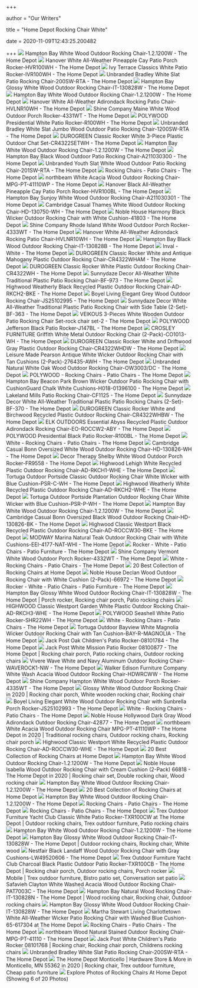 +++
        
author = "Our Writers"
        
title = "Home Depot Rocking Chair White"
        
date = 2020-11-09T12:43:25.200482
        
+++
[ ![](https://images.homedepot-static.com/productImages/babfaec5-4d3c-4eae-a903-78a936543dfb/svn/hampton-bay-rocking-chairs-1-2-1200w-64_1000.jpg)](https://images.homedepot-static.com/productImages/babfaec5-4d3c-4eae-a903-78a936543dfb/svn/hampton-bay-rocking-chairs-1-2-1200w-64_1000.jpg) Hampton Bay White Wood Outdoor Rocking Chair-1.2.1200W - The Home Depot
[ ![](https://images.homedepot-static.com/productImages/58468f5a-e5d3-4445-80be-9b04cd514618/svn/hanover-rocking-chairs-hvr100wh-64_1000.jpg)](https://images.homedepot-static.com/productImages/58468f5a-e5d3-4445-80be-9b04cd514618/svn/hanover-rocking-chairs-hvr100wh-64_1000.jpg) Hanover White All-Weather Pineapple Cay Patio Porch Rocker-HVR100WH - The Home  Depot
[ ![](https://images.homedepot-static.com/productImages/08e274d2-eb70-49db-9f69-2bd2bc5e0ceb/svn/ivy-terrace-rocking-chairs-ivr100wh-64_1000.jpg)](https://images.homedepot-static.com/productImages/08e274d2-eb70-49db-9f69-2bd2bc5e0ceb/svn/ivy-terrace-rocking-chairs-ivr100wh-64_1000.jpg) Ivy Terrace Classics White Patio Rocker-IVR100WH - The Home Depot
[ ![](https://images.homedepot-static.com/productImages/3c15699c-ec51-4156-89e6-70c8dcceda7b/svn/rocking-chairs-200sw-rta-64_1000.jpg)](https://images.homedepot-static.com/productImages/3c15699c-ec51-4156-89e6-70c8dcceda7b/svn/rocking-chairs-200sw-rta-64_1000.jpg) Unbranded Bradley White Slat Patio Rocking Chair-200SW-RTA - The Home Depot
[ ![](https://images.homedepot-static.com/productImages/4cd70764-a643-41ca-9d99-2d449064280b/svn/hampton-bay-rocking-chairs-it-130828w-64_1000.jpg)](https://images.homedepot-static.com/productImages/4cd70764-a643-41ca-9d99-2d449064280b/svn/hampton-bay-rocking-chairs-it-130828w-64_1000.jpg) Hampton Bay Glossy White Wood Outdoor Rocking Chair-IT-130828W - The Home  Depot
[ ![](https://images.homedepot-static.com/productImages/45bedcd6-76ba-411e-b77c-846430cd8691/svn/hampton-bay-rocking-chairs-1-2-1200w-4f_600.jpg)](https://images.homedepot-static.com/productImages/45bedcd6-76ba-411e-b77c-846430cd8691/svn/hampton-bay-rocking-chairs-1-2-1200w-4f_600.jpg) Hampton Bay White Wood Outdoor Rocking Chair-1.2.1200W - The Home Depot
[ ![](https://images.homedepot-static.com/productImages/46c88817-fc9a-4f5b-a7eb-a13e9b7e8e04/svn/hanover-plastic-adirondack-chairs-hvlnr10wh-64_1000.jpg)](https://images.homedepot-static.com/productImages/46c88817-fc9a-4f5b-a7eb-a13e9b7e8e04/svn/hanover-plastic-adirondack-chairs-hvlnr10wh-64_1000.jpg) Hanover White All-Weather Adirondack Rocking Patio Chair-HVLNR10WH - The Home  Depot
[ ![](https://images.homedepot-static.com/productImages/ed294fd7-3e80-4409-81af-c99576d8e881/svn/shine-company-rocking-chairs-4331wt-64_600.jpg)](https://images.homedepot-static.com/productImages/ed294fd7-3e80-4409-81af-c99576d8e881/svn/shine-company-rocking-chairs-4331wt-64_600.jpg) Shine Company Maine White Wood Outdoor Porch Rocker-4331WT - The Home Depot
[ ![](https://images.homedepot-static.com/productImages/5a5c2807-62fb-48dd-9c3c-42d6fdc4525e/svn/polywood-rocking-chairs-r100wh-64_1000.jpg)](https://images.homedepot-static.com/productImages/5a5c2807-62fb-48dd-9c3c-42d6fdc4525e/svn/polywood-rocking-chairs-r100wh-64_1000.jpg) POLYWOOD Presidential White Patio Rocker-R100WH - The Home Depot
[ ![](https://images.homedepot-static.com/productImages/a540e526-2d34-4516-9ad6-b3ef71c04e46/svn/rocking-chairs-1200sw-rta-64_1000.jpg)](https://images.homedepot-static.com/productImages/a540e526-2d34-4516-9ad6-b3ef71c04e46/svn/rocking-chairs-1200sw-rta-64_1000.jpg) Unbranded Bradley White Slat Jumbo Wood Outdoor Patio Rocking Chair-1200SW-RTA  - The Home Depot
[ ![](https://images.homedepot-static.com/productImages/e74732f1-d82c-4179-92a4-4815cda83da5/svn/durogreen-rocking-chairs-cr4322setwh-64_600.jpg)](https://images.homedepot-static.com/productImages/e74732f1-d82c-4179-92a4-4815cda83da5/svn/durogreen-rocking-chairs-cr4322setwh-64_600.jpg) DUROGREEN Classic Rocker White 3-Piece Plastic Outdoor Chat Set-CR4322SETWH  - The Home Depot
[ ![](https://images.homedepot-static.com/productImages/0c4ee0bd-842c-445f-9be4-e1503eea29f2/svn/hampton-bay-rocking-chairs-1-2-1200w-1d_600.jpg)](https://images.homedepot-static.com/productImages/0c4ee0bd-842c-445f-9be4-e1503eea29f2/svn/hampton-bay-rocking-chairs-1-2-1200w-1d_600.jpg) Hampton Bay White Wood Outdoor Rocking Chair-1.2.1200W - The Home Depot
[ ![](https://images.homedepot-static.com/productImages/1a34abaf-e30e-4d52-aa4b-564237ffe6a4/svn/hampton-bay-rocking-chairs-a211030300-64_600.jpg)](https://images.homedepot-static.com/productImages/1a34abaf-e30e-4d52-aa4b-564237ffe6a4/svn/hampton-bay-rocking-chairs-a211030300-64_600.jpg) Hampton Bay Black Wood Outdoor Patio Rocking Chair-A211030300 - The Home  Depot
[ ![](https://images.homedepot-static.com/productImages/4007ae8c-2cb3-4729-82eb-c1d53529e660/svn/rocking-chairs-201sw-rta-64_1000.jpg)](https://images.homedepot-static.com/productImages/4007ae8c-2cb3-4729-82eb-c1d53529e660/svn/rocking-chairs-201sw-rta-64_1000.jpg) Unbranded Youth Slat White Wood Outdoor Patio Rocking Chair-201SW-RTA - The Home  Depot
[ ![](https://images.homedepot-static.com/catalog/productImages/300/84/8498452c-4d11-4e63-9522-aaf17268a1ec_300.jpg)](https://images.homedepot-static.com/catalog/productImages/300/84/8498452c-4d11-4e63-9522-aaf17268a1ec_300.jpg) Rocking Chairs - Patio Chairs - The Home Depot
[ ![](https://images.homedepot-static.com/productImages/9969e155-628c-466f-bc3f-b6181b9f09ba/svn/northbeam-rocking-chairs-mpg-pt-41110wp-64_1000.jpg)](https://images.homedepot-static.com/productImages/9969e155-628c-466f-bc3f-b6181b9f09ba/svn/northbeam-rocking-chairs-mpg-pt-41110wp-64_1000.jpg) northbeam White Acacia Wood Outdoor Rocking Chair-MPG-PT-41110WP - The Home  Depot
[ ![](https://images.homedepot-static.com/productImages/1f402af4-e2c4-4675-8fb9-259d44edf228/svn/shine-company-rocking-chairs-4332bk-64_300.jpg)](https://images.homedepot-static.com/productImages/1f402af4-e2c4-4675-8fb9-259d44edf228/svn/shine-company-rocking-chairs-4332bk-64_300.jpg) Hanover Black All-Weather Pineapple Cay Patio Porch Rocker-HVR100BL - The Home  Depot
[ ![](https://images.homedepot-static.com/productImages/3733f336-1219-4e03-bc6e-a3c9dbeacd89/svn/hampton-bay-rocking-chairs-a211030301-64_600.jpg)](https://images.homedepot-static.com/productImages/3733f336-1219-4e03-bc6e-a3c9dbeacd89/svn/hampton-bay-rocking-chairs-a211030301-64_600.jpg) Hampton Bay Sunjoy White Wood Outdoor Rocking Chair-A211030301 - The Home  Depot
[ ![](https://images.homedepot-static.com/productImages/42c0a52e-c887-4420-9704-e33137fd65fd/svn/cambridge-casual-rocking-chairs-hd-130750-wh-64_600.jpg)](https://images.homedepot-static.com/productImages/42c0a52e-c887-4420-9704-e33137fd65fd/svn/cambridge-casual-rocking-chairs-hd-130750-wh-64_600.jpg) Cambridge Casual Thames White Wood Outdoor Rocking Chair-HD-130750-WH - The Home  Depot
[ ![](https://images.homedepot-static.com/productImages/bbdd7581-476f-4b64-978c-9307df6a59d2/svn/noble-house-rocking-chairs-41803-fa_600.jpg)](https://images.homedepot-static.com/productImages/bbdd7581-476f-4b64-978c-9307df6a59d2/svn/noble-house-rocking-chairs-41803-fa_600.jpg) Noble House Harmony Black Wicker Outdoor Rocking Chair with White  Cushion-41803 - The Home Depot
[ ![](https://images.homedepot-static.com/productImages/22e2cf87-adfd-4c6a-9369-bacccdee8fb0/svn/shine-company-rocking-chairs-4333wt-64_1000.jpg)](https://images.homedepot-static.com/productImages/22e2cf87-adfd-4c6a-9369-bacccdee8fb0/svn/shine-company-rocking-chairs-4333wt-64_1000.jpg) Shine Company Rhode Island White Wood Outdoor Porch Rocker-4333WT - The Home  Depot
[ ![](https://images.homedepot-static.com/productImages/3670dc2e-aa60-4810-84cc-2f94c79dee96/svn/hanover-plastic-adirondack-chairs-hvlnr10wh-66_600.jpg)](https://images.homedepot-static.com/productImages/3670dc2e-aa60-4810-84cc-2f94c79dee96/svn/hanover-plastic-adirondack-chairs-hvlnr10wh-66_600.jpg) Hanover White All-Weather Adirondack Rocking Patio Chair-HVLNR10WH - The Home  Depot
[ ![](https://images.homedepot-static.com/productImages/a551a3c0-3547-47cb-9f4a-d32e6e0f3976/svn/hampton-bay-rocking-chairs-it-130828b-64_1000.jpg)](https://images.homedepot-static.com/productImages/a551a3c0-3547-47cb-9f4a-d32e6e0f3976/svn/hampton-bay-rocking-chairs-it-130828b-64_1000.jpg) Hampton Bay Black Wood Outdoor Rocking Chair-IT-130828B - The Home Depot
[ ![](https://images.homedepot-static.com/productImages/a311120c-7ceb-41d1-a4b0-82692bf97c7f/svn/inval-rocking-chairs-10002-64_400_compressed.jpg)](https://images.homedepot-static.com/productImages/a311120c-7ceb-41d1-a4b0-82692bf97c7f/svn/inval-rocking-chairs-10002-64_400_compressed.jpg) Inval - White - The Home Depot
[ ![](https://images.homedepot-static.com/productImages/422fe7b2-9188-4814-bba9-c353e18cb9b3/svn/durogreen-rocking-chairs-cr4322wham-64_1000.jpg)](https://images.homedepot-static.com/productImages/422fe7b2-9188-4814-bba9-c353e18cb9b3/svn/durogreen-rocking-chairs-cr4322wham-64_1000.jpg) DUROGREEN Classic Rocker White and Antique Mahogany Plastic Outdoor Rocking  Chair-CR4322WHAM - The Home Depot
[ ![](https://images.homedepot-static.com/productImages/1b278efa-c666-49b7-9e6a-7e814603c02d/svn/durogreen-rocking-chairs-cr4322wh-c3_600.jpg)](https://images.homedepot-static.com/productImages/1b278efa-c666-49b7-9e6a-7e814603c02d/svn/durogreen-rocking-chairs-cr4322wh-c3_600.jpg) DUROGREEN Classic Rocker White Plastic Outdoor Rocking Chair-CR4322WH - The Home  Depot
[ ![](https://images.homedepot-static.com/productImages/33b24927-34d1-43a2-8950-c259d667a174/svn/sunnydaze-decor-rocking-chairs-bf-973-64_600.jpg)](https://images.homedepot-static.com/productImages/33b24927-34d1-43a2-8950-c259d667a174/svn/sunnydaze-decor-rocking-chairs-bf-973-64_600.jpg) Sunnydaze Decor All-Weather White Traditional Plastic Patio Rocking Chair-BF-973  - The Home Depot
[ ![](https://images.homedepot-static.com/productImages/1be3ddd9-92c5-42df-a775-cbf3fd6e6ea6/svn/highwood-rocking-chairs-ad-rkch2-bke-64_600.jpg)](https://images.homedepot-static.com/productImages/1be3ddd9-92c5-42df-a775-cbf3fd6e6ea6/svn/highwood-rocking-chairs-ad-rkch2-bke-64_600.jpg) Highwood Weatherly Black Recycled Plastic Outdoor Rocking Chair-AD-RKCH2-BKE  - The Home Depot
[ ![](https://images.homedepot-static.com/productImages/a6ca82d6-4941-4bb0-860f-9268c9acbed6/svn/boyel-living-rocking-chairs-js25102995-76_600.jpg)](https://images.homedepot-static.com/productImages/a6ca82d6-4941-4bb0-860f-9268c9acbed6/svn/boyel-living-rocking-chairs-js25102995-76_600.jpg) Boyel Living Elegant Grey Wood Outdoor Rocking Chair-JS25102995 - The Home  Depot
[ ![](https://images.homedepot-static.com/productImages/01d4cc5b-fc80-4bb7-ae23-3deb6e6ff678/svn/sunnydaze-decor-rocking-chairs-bf-363-64_600.jpg)](https://images.homedepot-static.com/productImages/01d4cc5b-fc80-4bb7-ae23-3deb6e6ff678/svn/sunnydaze-decor-rocking-chairs-bf-363-64_600.jpg) Sunnydaze Decor White All-Weather Traditional Plastic Patio Rocking Chair  with Side Table (2-Set)-BF-363 - The Home Depot
[ ![](https://images.homedepot-static.com/productImages/fcb19c4c-b19a-4bff-bb5c-ec6acd588e24/svn/veikous-rocking-chairs-rock-chair-set-2-64_600.jpg)](https://images.homedepot-static.com/productImages/fcb19c4c-b19a-4bff-bb5c-ec6acd588e24/svn/veikous-rocking-chairs-rock-chair-set-2-64_600.jpg) VEIKOUS 3-Pieces White Wooden Outdoor Patio Rocking Chair Set-rock chair  set-2 - The Home Depot
[ ![](https://images.homedepot-static.com/productImages/396e6779-f474-41e1-9d47-17d2ba39e2e4/svn/polywood-rocking-chairs-j147bl-64_1000.jpg)](https://images.homedepot-static.com/productImages/396e6779-f474-41e1-9d47-17d2ba39e2e4/svn/polywood-rocking-chairs-j147bl-64_1000.jpg) POLYWOOD Jefferson Black Patio Rocker-J147BL - The Home Depot
[ ![](https://images.homedepot-static.com/productImages/7ad1d2c3-4b4d-40b5-b6ad-a7f4d0d04b98/svn/crosley-furniture-rocking-chairs-co1013-wh-64_1000.jpg)](https://images.homedepot-static.com/productImages/7ad1d2c3-4b4d-40b5-b6ad-a7f4d0d04b98/svn/crosley-furniture-rocking-chairs-co1013-wh-64_1000.jpg) CROSLEY FURNITURE Griffith White Metal Outdoor Rocking Chair  (2-Pack)-CO1013-WH - The Home Depot
[ ![](https://images.homedepot-static.com/productImages/c6b17a4e-0fe3-46ac-8f64-b53ddc534cba/svn/durogreen-rocking-chairs-cr4322whdw-64_600.jpg)](https://images.homedepot-static.com/productImages/c6b17a4e-0fe3-46ac-8f64-b53ddc534cba/svn/durogreen-rocking-chairs-cr4322whdw-64_600.jpg) DUROGREEN Classic Rocker White and Driftwood Gray Plastic Outdoor Rocking  Chair-CR4322WHDW - The Home Depot
[ ![](https://images.homedepot-static.com/productImages/df19a8fb-02b4-4e75-ac5f-db58ce4837d7/svn/leisure-made-rocking-chairs-276435-awh-64_600.jpg)](https://images.homedepot-static.com/productImages/df19a8fb-02b4-4e75-ac5f-db58ce4837d7/svn/leisure-made-rocking-chairs-276435-awh-64_600.jpg) Leisure Made Pearson Antique White Wicker Outdoor Rocking Chair with Tan  Cushions (2-Pack)-276435-AWH - The Home Depot
[ ![](https://images.homedepot-static.com/productImages/278eac45-0ad9-4f3c-83a4-bd3534e21d31/svn/rocking-chairs-ow3003-dc-64_600.jpg)](https://images.homedepot-static.com/productImages/278eac45-0ad9-4f3c-83a4-bd3534e21d31/svn/rocking-chairs-ow3003-dc-64_600.jpg) Unbranded Natural White Oak Wood Outdoor Rocking Chair-OW3003/DC - The Home  Depot
[ ![](https://images.homedepot-static.com/productImages/2ecba95a-4f1b-4342-be93-3e17efe8a815/svn/polywood-rocking-chairs-sbr16wh-64_400.jpg)](https://images.homedepot-static.com/productImages/2ecba95a-4f1b-4342-be93-3e17efe8a815/svn/polywood-rocking-chairs-sbr16wh-64_400.jpg) POLYWOOD - Rocking Chairs - Patio Chairs - The Home Depot
[ ![](https://images.homedepot-static.com/productImages/5d728a7c-5273-4346-b43e-b7e3c83bb743/svn/hampton-bay-rocking-chairs-h018-01396100-64_600.jpg)](https://images.homedepot-static.com/productImages/5d728a7c-5273-4346-b43e-b7e3c83bb743/svn/hampton-bay-rocking-chairs-h018-01396100-64_600.jpg) Hampton Bay Beacon Park Brown Wicker Outdoor Patio Rocking Chair with  CushionGuard Chalk White Cushions-H018-01396100 - The Home Depot
[ ![](https://images.homedepot-static.com/productImages/0950a3e1-c597-4981-8a1f-903010bc2361/svn/lakeland-mills-rocking-chairs-cf1125-64_1000.jpg)](https://images.homedepot-static.com/productImages/0950a3e1-c597-4981-8a1f-903010bc2361/svn/lakeland-mills-rocking-chairs-cf1125-64_1000.jpg) Lakeland Mills Patio Rocking Chair-CF1125 - The Home Depot
[ ![](https://images.homedepot-static.com/productImages/c92e3c9f-bf99-4240-9b05-62517ae252e1/svn/sunnydaze-decor-rocking-chairs-bf-370-64_600.jpg)](https://images.homedepot-static.com/productImages/c92e3c9f-bf99-4240-9b05-62517ae252e1/svn/sunnydaze-decor-rocking-chairs-bf-370-64_600.jpg) Sunnydaze Decor White All-Weather Traditional Plastic Patio Rocking Chairs  (2-Set)-BF-370 - The Home Depot
[ ![](https://images.homedepot-static.com/productImages/7c3be246-d2e3-4f8f-87c4-e7948d7493db/svn/durogreen-rocking-chairs-cr4322whbw-64_600.jpg)](https://images.homedepot-static.com/productImages/7c3be246-d2e3-4f8f-87c4-e7948d7493db/svn/durogreen-rocking-chairs-cr4322whbw-64_600.jpg) DUROGREEN Classic Rocker White and Birchwood Recycled Plastic Outdoor Rocking  Chair-CR4322WHBW - The Home Depot
[ ![](https://images.homedepot-static.com/productImages/2464003d-3d8e-4acd-b821-3237fa4b245e/svn/elk-outdoors-rocking-chairs-eo-roccw2-aby-64_1000.jpg)](https://images.homedepot-static.com/productImages/2464003d-3d8e-4acd-b821-3237fa4b245e/svn/elk-outdoors-rocking-chairs-eo-roccw2-aby-64_1000.jpg) ELK OUTDOORS Essential Abyss Recycled Plastic Outdoor Adirondack Rocking  Chair-EO-ROCCW2-ABY - The Home Depot
[ ![](https://images.homedepot-static.com/productImages/c329b983-1542-4d54-9eaa-7a5b2c05fb49/svn/polywood-rocking-chairs-r100bl-64_600.jpg)](https://images.homedepot-static.com/productImages/c329b983-1542-4d54-9eaa-7a5b2c05fb49/svn/polywood-rocking-chairs-r100bl-64_600.jpg) POLYWOOD Presidential Black Patio Rocker-R100BL - The Home Depot
[ ![](https://images.homedepot-static.com/productImages/4cd70764-a643-41ca-9d99-2d449064280b/svn/hampton-bay-rocking-chairs-it-130828w-64_400.jpg)](https://images.homedepot-static.com/productImages/4cd70764-a643-41ca-9d99-2d449064280b/svn/hampton-bay-rocking-chairs-it-130828w-64_400.jpg) White - Rocking Chairs - Patio Chairs - The Home Depot
[ ![](https://images.homedepot-static.com/productImages/b7ec4298-7549-4a0c-9bc9-b02977a32455/svn/cambridge-casual-rocking-chairs-hd-130826-wh-64_600.jpg)](https://images.homedepot-static.com/productImages/b7ec4298-7549-4a0c-9bc9-b02977a32455/svn/cambridge-casual-rocking-chairs-hd-130826-wh-64_600.jpg) Cambridge Casual Bonn Oversized White Wood Outdoor Rocking Chair-HD-130826-WH  - The Home Depot
[ ![](https://images.homedepot-static.com/productImages/c623f950-8c61-47f7-9645-8a124ad87fe1/svn/decor-therapy-rocking-chairs-fr9558-64_600.jpg)](https://images.homedepot-static.com/productImages/c623f950-8c61-47f7-9645-8a124ad87fe1/svn/decor-therapy-rocking-chairs-fr9558-64_600.jpg) Decor Therapy Shelby White Wood Outdoor Porch Rocker-FR9558 - The Home Depot
[ ![](https://images.homedepot-static.com/productImages/ffe97b60-4351-4170-9cd0-208b6bb06762/svn/highwood-rocking-chairs-ad-rkch1-whe-64_600.jpg)](https://images.homedepot-static.com/productImages/ffe97b60-4351-4170-9cd0-208b6bb06762/svn/highwood-rocking-chairs-ad-rkch1-whe-64_600.jpg) Highwood Lehigh White Recycled Plastic Outdoor Rocking Chair-AD-RKCH1-WHE -  The Home Depot
[ ![](https://images.homedepot-static.com/productImages/c80636a9-b670-4da5-b9ed-5517ad5c3c68/svn/tortuga-outdoor-rocking-chairs-psr-c-wh-64_600.jpg)](https://images.homedepot-static.com/productImages/c80636a9-b670-4da5-b9ed-5517ad5c3c68/svn/tortuga-outdoor-rocking-chairs-psr-c-wh-64_600.jpg) Tortuga Outdoor Portside Classic Outdoor Rocking Chair White Wicker with  Blue Cushion-PSR-C-WH - The Home Depot
[ ![](https://images.homedepot-static.com/productImages/78236fcd-1045-420e-b26a-dcfaf1f404c4/svn/highwood-rocking-chairs-ad-rkch2-whe-64_600.jpg)](https://images.homedepot-static.com/productImages/78236fcd-1045-420e-b26a-dcfaf1f404c4/svn/highwood-rocking-chairs-ad-rkch2-whe-64_600.jpg) Highwood Weatherly White Recycled Plastic Outdoor Rocking Chair-AD-RKCH2-WHE  - The Home Depot
[ ![](https://images.homedepot-static.com/productImages/5d324178-7244-401a-bd8f-4565fa09b4cb/svn/tortuga-outdoor-rocking-chairs-psr-p-wh-64_600.jpg)](https://images.homedepot-static.com/productImages/5d324178-7244-401a-bd8f-4565fa09b4cb/svn/tortuga-outdoor-rocking-chairs-psr-p-wh-64_600.jpg) Tortuga Outdoor Portside Plantation Outdoor Rocking Chair White Wicker with  Blue Cushion-PSR-P-WH - The Home Depot
[ ![](https://images.homedepot-static.com/productImages/0c348ef1-a79d-44e3-b83b-95dae58f1147/svn/hampton-bay-rocking-chairs-1-2-1200w-1f_600.jpg)](https://images.homedepot-static.com/productImages/0c348ef1-a79d-44e3-b83b-95dae58f1147/svn/hampton-bay-rocking-chairs-1-2-1200w-1f_600.jpg) Hampton Bay White Wood Outdoor Rocking Chair-1.2.1200W - The Home Depot
[ ![](https://images.homedepot-static.com/productImages/2193dd23-054f-40f9-a1f7-09e3769503f0/svn/cambridge-casual-rocking-chairs-hd-130826-bk-64_600.jpg)](https://images.homedepot-static.com/productImages/2193dd23-054f-40f9-a1f7-09e3769503f0/svn/cambridge-casual-rocking-chairs-hd-130826-bk-64_600.jpg) Cambridge Casual Bonn Oversized Black Wood Outdoor Rocking Chair-HD-130826-BK  - The Home Depot
[ ![](https://images.homedepot-static.com/productImages/34320eae-8e2d-48f8-849b-cf93924421a2/svn/highwood-rocking-chairs-ad-roccw30-bke-64_600.jpg)](https://images.homedepot-static.com/productImages/34320eae-8e2d-48f8-849b-cf93924421a2/svn/highwood-rocking-chairs-ad-roccw30-bke-64_600.jpg) Highwood Classic Westport Black Recycled Plastic Outdoor Rocking Chair-AD-ROCCW30-BKE  - The Home Depot
[ ![](https://images.homedepot-static.com/productImages/7b78bf87-d054-472f-8de1-c9eab450b95e/svn/modway-rocking-chairs-eei-4177-nat-whi-64_600.jpg)](https://images.homedepot-static.com/productImages/7b78bf87-d054-472f-8de1-c9eab450b95e/svn/modway-rocking-chairs-eei-4177-nat-whi-64_600.jpg) MODWAY Marina Natural Teak Outdoor Rocking Chair with White  Cushions-EEI-4177-NAT-WHI - The Home Depot
[ ![](https://images.homedepot-static.com/productImages/68d5e925-b5e1-4a9e-b6d5-28ef4939d2d2/svn/polywood-rocking-chairs-adr440wh-64_1000.jpg)](https://images.homedepot-static.com/productImages/68d5e925-b5e1-4a9e-b6d5-28ef4939d2d2/svn/polywood-rocking-chairs-adr440wh-64_1000.jpg) Rocker - White - Patio Chairs - Patio Furniture - The Home Depot
[ ![](https://images.homedepot-static.com/productImages/c02cd39e-1101-4051-a794-8f7ed4fb445f/svn/shine-company-rocking-chairs-4332wt-fa_600.jpg)](https://images.homedepot-static.com/productImages/c02cd39e-1101-4051-a794-8f7ed4fb445f/svn/shine-company-rocking-chairs-4332wt-fa_600.jpg) Shine Company Vermont White Wood Outdoor Porch Rocker-4332WT - The Home  Depot
[ ![](https://images.homedepot-static.com/productImages/1efa6696-fa07-489c-965f-1d3b804bf0ba/svn/hampton-bay-rocking-chairs-it-130828w-e4_400.jpg)](https://images.homedepot-static.com/productImages/1efa6696-fa07-489c-965f-1d3b804bf0ba/svn/hampton-bay-rocking-chairs-it-130828w-e4_400.jpg) White - Rocking Chairs - Patio Chairs - The Home Depot
[ ![](https://www.drawzit.com/wp-content/uploads/2018/08/rocking-chairs-at-home-depot-pertaining-to-popular-bradley-white-slat-patio-rocking-chair-200sw-rta-the-home-depot.jpg)](https://www.drawzit.com/wp-content/uploads/2018/08/rocking-chairs-at-home-depot-pertaining-to-popular-bradley-white-slat-patio-rocking-chair-200sw-rta-the-home-depot.jpg) 20 Best Collection of Rocking Chairs at Home Depot
[ ![](https://images.homedepot-static.com/productImages/c5febaff-ba90-4729-86c3-ec538fceb0b2/svn/noble-house-rocking-chairs-66972-64_600.jpg)](https://images.homedepot-static.com/productImages/c5febaff-ba90-4729-86c3-ec538fceb0b2/svn/noble-house-rocking-chairs-66972-64_600.jpg) Noble House Declan Wood Outdoor Rocking Chair with White Cushion  (2-Pack)-66972 - The Home Depot
[ ![](https://images.homedepot-static.com/productImages/c002b9ee-9075-4e07-ac6d-dbdc01a3b55e/svn/durogreen-rocking-chairs-cr4322wh-64_1000.jpg)](https://images.homedepot-static.com/productImages/c002b9ee-9075-4e07-ac6d-dbdc01a3b55e/svn/durogreen-rocking-chairs-cr4322wh-64_1000.jpg) Rocker - White - Patio Chairs - Patio Furniture - The Home Depot
[ ![](https://i.pinimg.com/originals/77/9e/85/779e85659b93118edaedf63954bf3d10.jpg)](https://i.pinimg.com/originals/77/9e/85/779e85659b93118edaedf63954bf3d10.jpg) Hampton Bay Glossy White Wood Outdoor Rocking Chair-IT-130828W - The Home  Depot | Porch rocker, Rocking chair porch, Patio rocking chairs
[ ![](https://images.homedepot-static.com/productImages/d7c71627-9ccd-4313-af1e-d86d5a0713f9/svn/highwood-rocking-chairs-ad-rkch3-whe-64_600.jpg)](https://images.homedepot-static.com/productImages/d7c71627-9ccd-4313-af1e-d86d5a0713f9/svn/highwood-rocking-chairs-ad-rkch3-whe-64_600.jpg) HIGHWOOD Classic Westport Garden White Plastic Outdoor Rocking Chair-AD-RKCH3-WHE  - The Home Depot
[ ![](https://images.homedepot-static.com/productImages/af496081-a1c2-406c-b225-71494cc86487/svn/polywood-rocking-chairs-shr22wh-64_600.jpg)](https://images.homedepot-static.com/productImages/af496081-a1c2-406c-b225-71494cc86487/svn/polywood-rocking-chairs-shr22wh-64_600.jpg) POLYWOOD Seashell White Patio Rocker-SHR22WH - The Home Depot
[ ![](https://images.homedepot-static.com/productImages/ae717080-20fc-4b61-84b1-09dd4bd5aaaf/svn/shine-company-rocking-chairs-4332wt-64_400.jpg)](https://images.homedepot-static.com/productImages/ae717080-20fc-4b61-84b1-09dd4bd5aaaf/svn/shine-company-rocking-chairs-4332wt-64_400.jpg) White - Rocking Chairs - Patio Chairs - The Home Depot
[ ![](https://images.homedepot-static.com/productImages/3ad965ee-52df-43a0-9a5d-21c68c77660e/svn/tortuga-outdoor-rocking-chairs-bay-r-magnolia-64_600.jpg)](https://images.homedepot-static.com/productImages/3ad965ee-52df-43a0-9a5d-21c68c77660e/svn/tortuga-outdoor-rocking-chairs-bay-r-magnolia-64_600.jpg) Tortuga Outdoor Bayview White Magnolia Wicker Outdoor Rocking Chair with  Tan Cushion-BAY-R-MAGNOLIA - The Home Depot
[ ![](https://images.homedepot-static.com/productImages/e0100601-993d-4d7d-843f-c9ca1f178acf/svn/jack-post-rocking-chairs-08101784-64_600.jpg)](https://images.homedepot-static.com/productImages/e0100601-993d-4d7d-843f-c9ca1f178acf/svn/jack-post-rocking-chairs-08101784-64_600.jpg) Jack Post Oak Children's Patio Rocker-08101784 - The Home Depot
[ ![](https://i.pinimg.com/originals/0b/fa/16/0bfa169efaabf1d3b0a3b595ab54b8ff.jpg)](https://i.pinimg.com/originals/0b/fa/16/0bfa169efaabf1d3b0a3b595ab54b8ff.jpg) Jack Post White Mission Patio Rocker 08100877 - The Home Depot | Rocking  chair porch, Patio rocking chairs, Outdoor rocking chairs
[ ![](https://images.homedepot-static.com/productImages/a68b28a2-d738-4a09-ae9c-8a4ddf7b5cd8/svn/vivere-rocking-chairs-waverock1-nw-64_600.jpg)](https://images.homedepot-static.com/productImages/a68b28a2-d738-4a09-ae9c-8a4ddf7b5cd8/svn/vivere-rocking-chairs-waverock1-nw-64_600.jpg) Vivere Wave White and Navy Aluminum Outdoor Rocking Chair-WAVEROCK1-NW -  The Home Depot
[ ![](https://images.homedepot-static.com/productImages/a14ef168-9451-4233-98b9-c691b1ee9771/svn/walker-edison-furniture-company-rocking-chairs-hdwrcww-64_600.jpg)](https://images.homedepot-static.com/productImages/a14ef168-9451-4233-98b9-c691b1ee9771/svn/walker-edison-furniture-company-rocking-chairs-hdwrcww-64_600.jpg) Walker Edison Furniture Company White Wash Acacia Wood Outdoor Rocking Chair-HDWRCWW  - The Home Depot
[ ![](https://images.homedepot-static.com/productImages/51bc4fb2-6343-49b1-ac4d-e6e717fba2eb/svn/shine-company-rocking-chairs-4335wt-64_600.jpg)](https://images.homedepot-static.com/productImages/51bc4fb2-6343-49b1-ac4d-e6e717fba2eb/svn/shine-company-rocking-chairs-4335wt-64_600.jpg) Shine Company Hampton White Wood Outdoor Porch Rocker-4335WT - The Home  Depot
[ ![](https://i.pinimg.com/736x/79/3d/1c/793d1c5bdf63c2d620c772e1228d3f5d.jpg)](https://i.pinimg.com/736x/79/3d/1c/793d1c5bdf63c2d620c772e1228d3f5d.jpg) Glossy White Wood Outdoor Rocking Chair in 2020 | Rocking chair porch, White  wooden rocking chair, Rocking chair
[ ![](https://images.homedepot-static.com/productImages/8ff0b9da-6a4f-49a9-a0d0-99cf26d23e8b/svn/boyel-living-rocking-chairs-js25102993-64_600.jpg)](https://images.homedepot-static.com/productImages/8ff0b9da-6a4f-49a9-a0d0-99cf26d23e8b/svn/boyel-living-rocking-chairs-js25102993-64_600.jpg) Boyel Living Elegant White Wood Outdoor Rocking Chair with Sunbrella Porch  Rocker-JS25102993 - The Home Depot
[ ![](https://images.homedepot-static.com/productImages/13621e68-cc1f-46a4-95e6-27db20de524c/svn/hampton-bay-rocking-chairs-a211030301-e4_400.jpg)](https://images.homedepot-static.com/productImages/13621e68-cc1f-46a4-95e6-27db20de524c/svn/hampton-bay-rocking-chairs-a211030301-e4_400.jpg) White - Rocking Chairs - Patio Chairs - The Home Depot
[ ![](https://images.homedepot-static.com/productImages/48cb6ade-8f08-41c9-a785-4477e7222de8/svn/noble-house-rocking-chairs-42877-64_600.jpg)](https://images.homedepot-static.com/productImages/48cb6ade-8f08-41c9-a785-4477e7222de8/svn/noble-house-rocking-chairs-42877-64_600.jpg) Noble House Hollywood Dark Gray Wood Adirondack Outdoor Rocking Chair-42877  - The Home Depot
[ ![](https://i.pinimg.com/736x/b7/19/76/b7197627f112b4c5e7c294cb625d4113.jpg)](https://i.pinimg.com/736x/b7/19/76/b7197627f112b4c5e7c294cb625d4113.jpg) northbeam White Acacia Wood Outdoor Rocking Chair MPG-PT-41110WP - The Home  Depot in 2020 | Traditional rocking chairs, Outdoor rocking chairs, Rocking  chair porch
[ ![](https://images.homedepot-static.com/productImages/dfb3d743-04ee-443a-8432-7cfd509d6c11/svn/highwood-rocking-chairs-ad-roccw30-whe-64_600.jpg)](https://images.homedepot-static.com/productImages/dfb3d743-04ee-443a-8432-7cfd509d6c11/svn/highwood-rocking-chairs-ad-roccw30-whe-64_600.jpg) Highwood Classic Westport White Recycled Plastic Outdoor Rocking Chair-AD-ROCCW30-WHE  - The Home Depot
[ ![](https://www.drawzit.com/wp-content/uploads/2018/08/hampton-bay-glossy-white-wood-outdoor-rocking-chair-it-130828w-the-inside-favorite-rocking-chairs-at-home-depot.jpg)](https://www.drawzit.com/wp-content/uploads/2018/08/hampton-bay-glossy-white-wood-outdoor-rocking-chair-it-130828w-the-inside-favorite-rocking-chairs-at-home-depot.jpg) 20 Best Collection of Rocking Chairs at Home Depot
[ ![](https://images.homedepot-static.com/productImages/66efde3a-9ae3-4c94-8353-a269226f1b1f/svn/hampton-bay-rocking-chairs-1-2-1200w-c3_600.jpg)](https://images.homedepot-static.com/productImages/66efde3a-9ae3-4c94-8353-a269226f1b1f/svn/hampton-bay-rocking-chairs-1-2-1200w-c3_600.jpg) Hampton Bay White Wood Outdoor Rocking Chair-1.2.1200W - The Home Depot
[ ![](https://i.pinimg.com/736x/21/39/cb/2139cb1b69acc066d829119535b6cb93.jpg)](https://i.pinimg.com/736x/21/39/cb/2139cb1b69acc066d829119535b6cb93.jpg) Noble House Isabella Wood Outdoor Rocking Chair with Cream Cushion (2-Pack)  66818 - The Home Depot in 2020 | Rocking chair set, Double rocking chair,  Wood rocking chair
[ ![](https://images.homedepot-static.com/productImages/f0978e15-4cc3-4595-b12b-526eeee4b840/svn/hampton-bay-rocking-chairs-1-2-1200w-40_600.jpg)](https://images.homedepot-static.com/productImages/f0978e15-4cc3-4595-b12b-526eeee4b840/svn/hampton-bay-rocking-chairs-1-2-1200w-40_600.jpg) Hampton Bay White Wood Outdoor Rocking Chair-1.2.1200W - The Home Depot
[ ![](https://www.drawzit.com/wp-content/uploads/2018/08/preferred-rocking-chairs-at-home-depot-inside-ivy-terrace-classics-white-patio-rocker-ivr100wh-the-home-depot.jpg)](https://www.drawzit.com/wp-content/uploads/2018/08/preferred-rocking-chairs-at-home-depot-inside-ivy-terrace-classics-white-patio-rocker-ivr100wh-the-home-depot.jpg) 20 Best Collection of Rocking Chairs at Home Depot
[ ![](https://images.homedepot-static.com/productImages/f7e34dd0-e140-4456-9bfb-2c2e7bd94ebb/svn/hampton-bay-rocking-chairs-1-2-1200w-a0_600.jpg)](https://images.homedepot-static.com/productImages/f7e34dd0-e140-4456-9bfb-2c2e7bd94ebb/svn/hampton-bay-rocking-chairs-1-2-1200w-a0_600.jpg) Hampton Bay White Wood Outdoor Rocking Chair-1.2.1200W - The Home Depot
[ ![](https://images.homedepot-static.com/productImages/7053e1f4-5532-42fc-bd53-a2abc08fd170/svn/hampton-bay-rocking-chairs-65-17148b4-64_600.jpg)](https://images.homedepot-static.com/productImages/7053e1f4-5532-42fc-bd53-a2abc08fd170/svn/hampton-bay-rocking-chairs-65-17148b4-64_600.jpg) Rocking Chairs - Patio Chairs - The Home Depot
[ ![](https://images.homedepot-static.com/productImages/d98a02d0-f72b-4498-bbab-18256786bf4c/svn/hampton-bay-rocking-chairs-it-130828b-e4_400.jpg)](https://images.homedepot-static.com/productImages/d98a02d0-f72b-4498-bbab-18256786bf4c/svn/hampton-bay-rocking-chairs-it-130828b-e4_400.jpg) Rocking Chairs - Patio Chairs - The Home Depot
[ ![](https://i.pinimg.com/originals/70/f4/14/70f414ece2663f0e6878321d77773315.jpg)](https://i.pinimg.com/originals/70/f4/14/70f414ece2663f0e6878321d77773315.jpg) Trex Outdoor Furniture Yacht Club Classic White Patio Rocker-TXR100CW at  The Home Depot | Outdoor rocking chairs, Trex outdoor furniture, Patio rocking  chairs
[ ![](https://images.homedepot-static.com/productImages/49bd780a-84e6-46d6-8288-08dc31fe8e5f/svn/hampton-bay-rocking-chairs-1-2-1200w-e1_600.jpg)](https://images.homedepot-static.com/productImages/49bd780a-84e6-46d6-8288-08dc31fe8e5f/svn/hampton-bay-rocking-chairs-1-2-1200w-e1_600.jpg) Hampton Bay White Wood Outdoor Rocking Chair-1.2.1200W - The Home Depot
[ ![](https://i.pinimg.com/originals/2a/87/04/2a87047189431f443af64d07239eaffe.jpg)](https://i.pinimg.com/originals/2a/87/04/2a87047189431f443af64d07239eaffe.jpg) Hampton Bay Glossy White Wood Outdoor Rocking Chair-IT-130828W - The Home  Depot | Outdoor rocking chairs, Rocking chair, White wood
[ ![](https://images.homedepot-static.com/productImages/58fbe0b1-169d-4f6f-88c0-9e01e7151fe7/svn/nestfair-rocking-chairs-lw49520606-64_600.jpg)](https://images.homedepot-static.com/productImages/58fbe0b1-169d-4f6f-88c0-9e01e7151fe7/svn/nestfair-rocking-chairs-lw49520606-64_600.jpg) Nestfair Black Landaff Wood Outdoor Rocking Chair with Gray  Cushions-LW49520606 - The Home Depot
[ ![](https://i.pinimg.com/originals/31/b0/7c/31b07c368fb8e327778caf116c6443d3.jpg)](https://i.pinimg.com/originals/31/b0/7c/31b07c368fb8e327778caf116c6443d3.jpg) Trex Outdoor Furniture Yacht Club Charcoal Black Plastic Outdoor Patio  Rocker-TXR100CB - The Home Depot | Rocking chair porch, Outdoor rocking  chairs, Porch rocker
[ ![](https://i.pinimg.com/originals/ce/f6/18/cef618b11ad232260d7b10340ebbb2e0.jpg)](https://i.pinimg.com/originals/ce/f6/18/cef618b11ad232260d7b10340ebbb2e0.jpg) Mobile | Trex outdoor furniture, Bistro patio set, Conversation set patio
[ ![](https://images.homedepot-static.com/productImages/692cada9-613f-4150-9c49-26b5e83c7d1f/svn/safavieh-rocking-chairs-pat7003c-64_600.jpg)](https://images.homedepot-static.com/productImages/692cada9-613f-4150-9c49-26b5e83c7d1f/svn/safavieh-rocking-chairs-pat7003c-64_600.jpg) Safavieh Clayton White Washed Acacia Wood Outdoor Rocking Chair-PAT7003C -  The Home Depot
[ ![](https://i.pinimg.com/originals/46/13/fc/4613fc2753111977cfb685b0ed0e9cbb.jpg)](https://i.pinimg.com/originals/46/13/fc/4613fc2753111977cfb685b0ed0e9cbb.jpg) Hampton Bay Natural Wood Rocking Chair-IT-130828N - The Home Depot | Wood rocking  chair, Rocking chair, Outdoor rocking chairs
[ ![](https://images.homedepot-static.com/productImages/c002b9ee-9075-4e07-ac6d-dbdc01a3b55e/svn/durogreen-rocking-chairs-cr4322wh-64_300.jpg)](https://images.homedepot-static.com/productImages/c002b9ee-9075-4e07-ac6d-dbdc01a3b55e/svn/durogreen-rocking-chairs-cr4322wh-64_300.jpg) Hampton Bay Glossy White Wood Outdoor Rocking Chair-IT-130828W - The Home  Depot
[ ![](https://i.pinimg.com/originals/56/33/96/5633963f2a4f64dda31d0dfe0d65e260.jpg)](https://i.pinimg.com/originals/56/33/96/5633963f2a4f64dda31d0dfe0d65e260.jpg) Martha Stewart Living Charlottetown White All-Weather Wicker Patio Rocking  Chair with Washed Blue Cushion-65-617304 at The Home Depot
[ ![](https://images.homedepot-static.com/productImages/eea2603e-b293-4919-8170-67e618ea12b3/svn/leisure-made-rocking-chairs-302026-64_400.jpg)](https://images.homedepot-static.com/productImages/eea2603e-b293-4919-8170-67e618ea12b3/svn/leisure-made-rocking-chairs-302026-64_400.jpg) Rocking Chairs - Patio Chairs - The Home Depot
[ ![](https://images.homedepot-static.com/productImages/1bfd223b-88e3-49c7-b64c-acf1ac3e41b7/svn/northbeam-rocking-chairs-mpg-pt-41110-64_600.jpg)](https://images.homedepot-static.com/productImages/1bfd223b-88e3-49c7-b64c-acf1ac3e41b7/svn/northbeam-rocking-chairs-mpg-pt-41110-64_600.jpg) northbeam Wood Natural Stained Outdoor Rocking Chair-MPG-PT-41110 - The Home  Depot
[ ![](https://i.pinimg.com/originals/11/e3/b1/11e3b191b3f807504be7496249e31316.jpg)](https://i.pinimg.com/originals/11/e3/b1/11e3b191b3f807504be7496249e31316.jpg) Jack Post White Children's Patio Rocker 08101768 | Rocking chair, Rocking  chair porch, Childrens rocking chairs
[ ![](https://images.homedepot-static.com/productImages/f6b996bb-db83-4ef6-b2a7-427b4f219bd1/svn/outdoor-side-tables-50etw-rta-64_1000.jpg)](https://images.homedepot-static.com/productImages/f6b996bb-db83-4ef6-b2a7-427b4f219bd1/svn/outdoor-side-tables-50etw-rta-64_1000.jpg) Unbranded Bradley White Slat Patio Rocking Chair-200SW-RTA - The Home Depot
[ ![](https://i.pinimg.com/474x/eb/45/78/eb45782c031df6805db6a9383254daaf.jpg)](https://i.pinimg.com/474x/eb/45/78/eb45782c031df6805db6a9383254daaf.jpg) The Home Depot Monticello | Hardware Store & More in Monticello, MN 55362  in 2020 | Rocking chair, Trex outdoor furniture, Cheap patio furniture
[ ![](https://www.drawzit.com/wp-content/uploads/2018/08/polywood-presidential-white-patio-rocker-r100wh-the-home-depot-with-current-rocking-chairs-at-home-depot.jpg)](https://www.drawzit.com/wp-content/uploads/2018/08/polywood-presidential-white-patio-rocker-r100wh-the-home-depot-with-current-rocking-chairs-at-home-depot.jpg) Explore Photos of Rocking Chairs At Home Depot (Showing 6 of 20 Photos)
